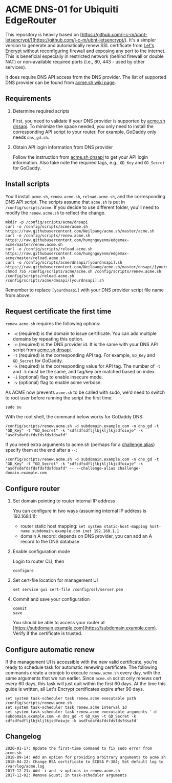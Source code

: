 # ACME DNS-01 for Ubiquiti EdgeRouter

This repository is heavily based on [https://github.com/j-c-m/ubnt-letsencrypt/](https://github.com/j-c-m/ubnt-letsencrypt/). It's a simpler version to generate and automatically renew SSL certificate from [Let's Encrypt](https://letsencrypt.org/) without reconfiguring firewall and exposing any port to the internet. This is beneficial especially in restricted network (behind firewall or double NAT) or non-available required ports (i.e., 80, 443 - used by other services).

It does require DNS API access from the DNS provider. The list of supported DNS provider can be found from [acme.sh wiki page](https://github.com/Neilpang/acme.sh#9-automatic-dns-api-integration).

## Requirements

1. Determine required scripts

	First, you need to validate if your DNS provider is supported by [acme.sh dnsapi](https://github.com/Neilpang/acme.sh/tree/master/dnsapi). To minimize the space needed, you only need to install the corresponding API script to your router. For example, GoDaddy only needs `dns_gd.sh`.

2. Obtain API login information from DNS provider

	Follow the instruction from [acme.sh dnsapi](https://github.com/Neilpang/acme.sh/tree/master/dnsapi) to get your API login information. Also take note the required tags, e.g., `GD_Key` and `GD_Secret` for GoDaddy.

## Install scripts

You'll install `acme.sh`, `renew.acme.sh`, `reload.acme.sh`, and the corresponding DNS API script. The scripts assume that `acme.sh` is put in `/config/scripts/acme`. If you decide to use different folder, you'll need to modify the `renew.acme.sh` to reflect the change.

```
mkdir -p /config/scripts/acme/dnsapi
curl -o /config/scripts/acme/acme.sh https://raw.githubusercontent.com/Neilpang/acme.sh/master/acme.sh
curl -o /config/scripts/renew.acme.sh https://raw.githubusercontent.com/hungnguyenm/edgemax-acme/master/renew.acme.sh
curl -o /config/scripts/reload.acme.sh https://raw.githubusercontent.com/hungnguyenm/edgemax-acme/master/reload.acme.sh
curl -o /config/scripts/acme/dnsapi/[yourdnsapi].sh https://raw.githubusercontent.com/Neilpang/acme.sh/master/dnsapi/[yourdnsapi].sh
chmod 755 /config/scripts/acme/acme.sh /config/scripts/renew.acme.sh /config/scripts/reload.acme.sh /config/scripts/acme/dnsapi/[yourdnsapi].sh
```

Remember to replace `[yourdnsapi]` with your DNS provider script file name from above.

## Request certificate the first time

`renew.acme.sh` requires the following options:
- `-d` (required) is the domain to issue certificate. You can add multiple domains by repeating this option.
- `-n` (required) is the DNS provider id. It is the same with your DNS API script from [acme.sh dnsapi](https://github.com/Neilpang/acme.sh/tree/master/dnsapi).
- `-t` (required) is the corresponding API tag. For example, `GD_Key` and `GD_Secret` for GoDaddy.
- `-k` (required) is the corresponding value for API tag. The number of `-t` and `-k` must be the same, and tag/key are matched based on index.
- `-i` (optional) flag to enable insecure mode.
- `-v` (optional) flag to enable acme verbose.

As ACME now prevents `acme.sh` to be called with sudo, we'd need to switch to root user before running the script the first time:
```
sudo su
```

With the root shell, the command below works for GoDaddy DNS:
```
/config/scripts/renew.acme.sh -d subdomain.example.com -n dns_gd -t "GD_Key" -t "GD_Secret" -k "sdfsdfsdfljlbjkljlkjsdfoiwje" -k "asdfsdafdsfdsfdsfdsfdsafd"
```

If you need extra arguments to acme.sh (perhaps for a [challenge alias](https://github.com/Neilpang/acme.sh/wiki/DNS-alias-mode)) specify them at the end after a ```--```:
```
/config/scripts/renew.acme.sh -d subdomain.example.com -n dns_gd -t "GD_Key" -t "GD_Secret" -k "sdfsdfsdfljlbjkljlkjsdfoiwje" -k "asdfsdafdsfdsfdsfdsfdsafd" -- --challenge-alias challenge-domain.example.com
```

## Configure router

1. Set domain pointing to router internal IP address

	You can configure in two ways (assuming internal IP address is 192.168.1.1):

	* router static host mapping: `set system static-host-mapping host-name subdomain.example.com inet 192.168.1.1`
	* domain A record: depends on DNS provider, you can add an A record to the DNS database

2. Enable configuration mode

	Login to router CLI, then

	```
	configure
	```

3. Set cert-file location for management UI

	```
	set service gui cert-file /config/ssl/server.pem
	```

4. Commit and save your configuration

	```
	commit
	save
	```

	You should be able to access your router at [https://subdomain.example.com](https://subdomain.example.com). Verify if the certificate is trusted.

## Configure automatic renew

If the management UI is accessible with the new valid certificate, you're ready to schedule task for automatic renewing certificate. The following commands create a cronjob to execute `renew.acme.sh` every day, with the same arguments that we run earlier. Since `acme.sh` script only renews cert every 60 days, this task will just quit within the first 60 days. At the time this guide is written, all Let's Encrypt certificates expire after 90 days.

```
set system task-scheduler task renew.acme executable path /config/scripts/renew.acme.sh
set system task-scheduler task renew.acme interval 1d
set system task-scheduler task renew.acme executable arguments '-d subdomain.example.com -n dns_gd -t GD_Key -t GD_Secret -k sdfsdfsdfljlbjkljlkjsdfoiwje -k asdfsdafdsfdsfdsfdsfdsafd'
```

## Changelog

```
2020-01-17: Update the first-time command to fix sudo error from acme.sh
2018-09-14: Add an option for providing arbitrary arguments to acme.sh
2018-04-22: Change RSA certificate to ECDSA P-384; Set default log to /var/log/acme.log
2017-12-21: Add -i and -v options in renew.acme.sh
2017-12-02: Remove &quot; in task-scheduler arguments
```
